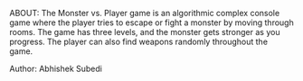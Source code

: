 ABOUT: The Monster vs. Player game is an algorithmic complex console game where the player tries to escape or fight a monster by moving through rooms. The game has three levels, and the monster gets stronger as you progress. The player can also find weapons randomly throughout the game. 

Author: Abhishek Subedi
